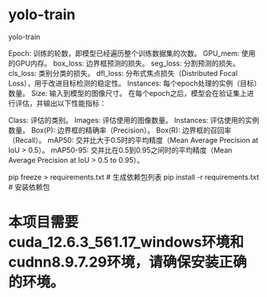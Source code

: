 # yolo-train
yolo-train

Epoch: 训练的轮数，即模型已经遍历整个训练数据集的次数。
GPU_mem: 使用的GPU内存。
box_loss: 边界框预测的损失。
seg_loss: 分割预测的损失。
cls_loss: 类别分类的损失。
dfl_loss: 分布式焦点损失（Distributed Focal Loss），用于改进目标检测的稳定性。
Instances: 每个epoch处理的实例（目标）数量。
Size: 输入到模型的图像尺寸。
在每个epoch之后，模型会在验证集上进行评估，并输出以下性能指标：

Class: 评估的类别。
Images: 评估使用的图像数量。
Instances: 评估使用的实例数量。
Box(P): 边界框的精确率（Precision）。
Box(R): 边界框的召回率（Recall）。
mAP50: 交并比大于0.5时的平均精度（Mean Average Precision at IoU > 0.5）。
mAP50-95: 交并比在0.5到0.95之间时的平均精度（Mean Average Precision at IoU > 0.5 to 0.95）。

pip freeze > requirements.txt # 生成依赖包列表
pip install -r requirements.txt # 安装依赖包

# 本项目需要cuda_12.6.3_561.17_windows环境和cudnn8.9.7.29环境，请确保安装正确的环境。